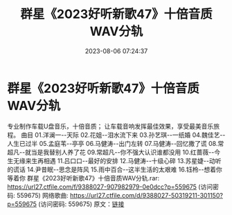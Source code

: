 ﻿---
title: 群星《2023好听新歌47》十倍音质WAV分轨
date: 2023-08-06 07:24:37
categories: WAV车载音乐、镜像
tags: 华语中文
---
# 群星《2023好听新歌47》十倍音质WAV分轨

专业制作车载U盘音乐，十倍音质；
让车载音响发挥最佳效果，享受最美音乐旅程。
曲目
01.洋澜一--天际
02.花姐--泪水流下来
03.孙艺琪--一纸婚
04.魏佳艺--人生已过半
05.孟庭苇--亭亭
06.马健涛--出门左转
07.马健涛--回忆撒了谎
08.常超凡--就当是我替别人养了花
09.常超凡--你不强大认识谁都没用
10.红蔷薇--今生无缘来生再相遇
11.吕口口--最好的安排
12.马健涛--十级心碎
13.苏星婕--动听的谎话
14.尹昔眠--思念是阵风
15.雨中百合--这半生活的太艰难
16.钰柃--想着你等着你
群星《2023好听新歌47》十倍音质WAV分轨.rar: https://url27.ctfile.com/f/9388027-907982979-0e0dcc?p=559675
(访问密码: 559675)
网络歌曲: https://url27.ctfile.com/d/9388027-50319211-301150?p=559675
(访问密码: 559675)
原文：[链接](https://blog.sina.com.cn/s/blog_1647c7e76010312z0.html)